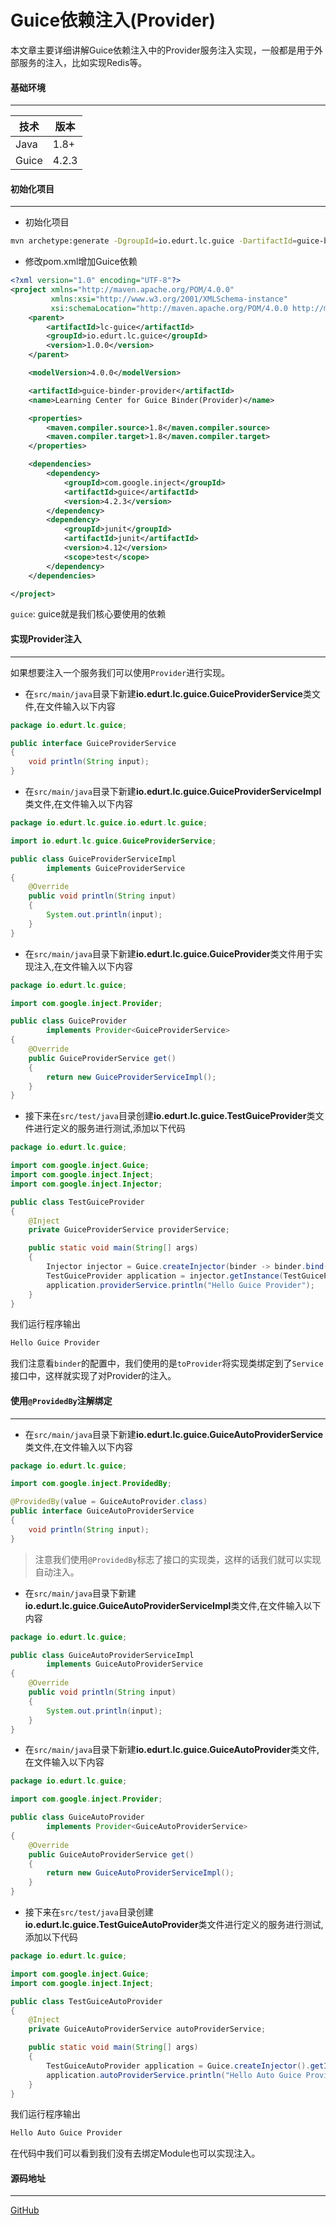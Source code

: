 # Guice依赖注入(Provider)

本文章主要详细讲解Guice依赖注入中的Provider服务注入实现，一般都是用于外部服务的注入，比如实现Redis等。

#### 基础环境

---

| 技术  | 版本  |
| ----- | ----- |
| Java  | 1.8+  |
| Guice | 4.2.3 |

#### 初始化项目

---

- 初始化项目

```bash
mvn archetype:generate -DgroupId=io.edurt.lc.guice -DartifactId=guice-binder-provider -DarchetypeArtifactId=maven-archetype-quickstart -Dversion=1.0.0 -DinteractiveMode=false
```

- 修改pom.xml增加Guice依赖

```xml
<?xml version="1.0" encoding="UTF-8"?>
<project xmlns="http://maven.apache.org/POM/4.0.0"
         xmlns:xsi="http://www.w3.org/2001/XMLSchema-instance"
         xsi:schemaLocation="http://maven.apache.org/POM/4.0.0 http://maven.apache.org/xsd/maven-4.0.0.xsd">
    <parent>
        <artifactId>lc-guice</artifactId>
        <groupId>io.edurt.lc.guice</groupId>
        <version>1.0.0</version>
    </parent>

    <modelVersion>4.0.0</modelVersion>

    <artifactId>guice-binder-provider</artifactId>
    <name>Learning Center for Guice Binder(Provider)</name>

    <properties>
        <maven.compiler.source>1.8</maven.compiler.source>
        <maven.compiler.target>1.8</maven.compiler.target>
    </properties>

    <dependencies>
        <dependency>
            <groupId>com.google.inject</groupId>
            <artifactId>guice</artifactId>
            <version>4.2.3</version>
        </dependency>
        <dependency>
            <groupId>junit</groupId>
            <artifactId>junit</artifactId>
            <version>4.12</version>
            <scope>test</scope>
        </dependency>
    </dependencies>

</project>
```

`guice`: guice就是我们核心要使用的依赖

#### 实现Provider注入

---

如果想要注入一个服务我们可以使用`Provider`进行实现。

- 在`src/main/java`目录下新建**io.edurt.lc.guice.GuiceProviderService**类文件,在文件输入以下内容

```java
package io.edurt.lc.guice;

public interface GuiceProviderService
{
    void println(String input);
}
```

- 在`src/main/java`目录下新建**io.edurt.lc.guice.GuiceProviderServiceImpl**类文件,在文件输入以下内容

```java
package io.edurt.lc.guice.io.edurt.lc.guice;

import io.edurt.lc.guice.GuiceProviderService;

public class GuiceProviderServiceImpl
        implements GuiceProviderService
{
    @Override
    public void println(String input)
    {
        System.out.println(input);
    }
}
```

- 在`src/main/java`目录下新建**io.edurt.lc.guice.GuiceProvider**类文件用于实现注入,在文件输入以下内容

```java
package io.edurt.lc.guice;

import com.google.inject.Provider;

public class GuiceProvider
        implements Provider<GuiceProviderService>
{
    @Override
    public GuiceProviderService get()
    {
        return new GuiceProviderServiceImpl();
    }
}
```

- 接下来在`src/test/java`目录创建**io.edurt.lc.guice.TestGuiceProvider**类文件进行定义的服务进行测试,添加以下代码

```java
package io.edurt.lc.guice;

import com.google.inject.Guice;
import com.google.inject.Inject;
import com.google.inject.Injector;

public class TestGuiceProvider
{
    @Inject
    private GuiceProviderService providerService;

    public static void main(String[] args)
    {
        Injector injector = Guice.createInjector(binder -> binder.bind(GuiceProviderService.class).toProvider(GuiceProvider.class));
        TestGuiceProvider application = injector.getInstance(TestGuiceProvider.class);
        application.providerService.println("Hello Guice Provider");
    }
}
```

我们运行程序输出

```bash
Hello Guice Provider
```

我们注意看`binder`的配置中，我们使用的是`toProvider`将实现类绑定到了`Service`接口中，这样就实现了对Provider的注入。

#### 使用`@ProvidedBy`注解绑定

---

- 在`src/main/java`目录下新建**io.edurt.lc.guice.GuiceAutoProviderService**类文件,在文件输入以下内容

```java
package io.edurt.lc.guice;

import com.google.inject.ProvidedBy;

@ProvidedBy(value = GuiceAutoProvider.class)
public interface GuiceAutoProviderService
{
    void println(String input);
}
```

> 注意我们使用`@ProvidedBy`标志了接口的实现类，这样的话我们就可以实现自动注入。

- 在`src/main/java`目录下新建**io.edurt.lc.guice.GuiceAutoProviderServiceImpl**类文件,在文件输入以下内容

```java
package io.edurt.lc.guice;

public class GuiceAutoProviderServiceImpl
        implements GuiceAutoProviderService
{
    @Override
    public void println(String input)
    {
        System.out.println(input);
    }
}
```

- 在`src/main/java`目录下新建**io.edurt.lc.guice.GuiceAutoProvider**类文件,在文件输入以下内容

```java
package io.edurt.lc.guice;

import com.google.inject.Provider;

public class GuiceAutoProvider
        implements Provider<GuiceAutoProviderService>
{
    @Override
    public GuiceAutoProviderService get()
    {
        return new GuiceAutoProviderServiceImpl();
    }
}
```

- 接下来在`src/test/java`目录创建**io.edurt.lc.guice.TestGuiceAutoProvider**类文件进行定义的服务进行测试,添加以下代码

```java
package io.edurt.lc.guice;

import com.google.inject.Guice;
import com.google.inject.Inject;

public class TestGuiceAutoProvider
{
    @Inject
    private GuiceAutoProviderService autoProviderService;

    public static void main(String[] args)
    {
        TestGuiceAutoProvider application = Guice.createInjector().getInstance(TestGuiceAutoProvider.class);
        application.autoProviderService.println("Hello Auto Guice Provider");
    }
}
```

我们运行程序输出

```bash
Hello Auto Guice Provider
```

在代码中我们可以看到我们没有去绑定Module也可以实现注入。

#### 源码地址

---

[GitHub](https://github.com/EdurtIO/learning-center-code/tree/master/guice/binder-multiple)


